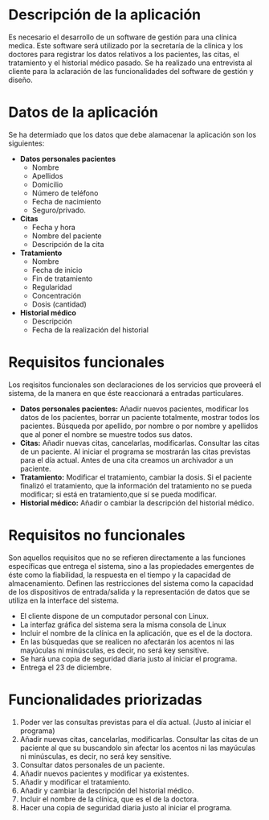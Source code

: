 # Descripción de la aplicación
Es necesario el desarrollo de un software de gestión para una clínica medica. Este software será utilizado por la secretaría de la clínica y los doctores para registrar los datos relativos a los pacientes, las citas, el tratamiento y el historial médico pasado.
Se ha realizado una entrevista al cliente para la aclaración de las funcionalidades del software de gestión y diseño. 

# Datos de la aplicación
Se ha determiado que los datos que debe alamacenar la aplicación son los siguientes:
* **Datos personales pacientes**
    * Nombre
    * Apellidos
    * Domicilio
    * Número de teléfono
    * Fecha de nacimiento
    * Seguro/privado.
* **Citas**
    * Fecha y hora
    * Nombre del paciente
    * Descripción de la cita
* **Tratamiento**
    * Nombre
    * Fecha de inicio
    * Fin de tratamiento
    * Regularidad
    * Concentración
    * Dosis (cantidad)
* **Historial médico**
    * Descripción
    * Fecha de la realización del historial


# Requisitos funcionales
Los reqisitos funcionales son declaraciones de los servicios que proveerá el sistema, de la manera en que éste reaccionará a entradas particulares.
* **Datos personales pacientes:** Añadir nuevos pacientes, modificar los datos de los pacientes, borrar un paciente totalmente, mostrar todos los pacientes. Búsqueda por apellido, por nombre o por nombre y apellidos que al poner el nombre se muestre todos sus datos.
* **Citas:** Añadir nuevas citas, cancelarlas, modificarlas. Consultar las citas de un paciente. Al iniciar el programa se mostrarán las citas previstas para el día actual. Antes de una cita creamos un archivador a un paciente.
* **Tratamiento:** Modificar el tratamiento, cambiar la dosis. Si el paciente finalizó el tratamiento, que la información del tratamiento no se pueda modificar; si está en tratamiento,que sí se pueda modificar.
* **Historial médico:** Añadir o cambiar la descripción del historial médico.


# Requisitos no funcionales
Son aquellos requisitos que no se refieren directamente a las funciones específicas que entrega el sistema, sino a las propiedades emergentes de éste como la fiabilidad, la respuesta en el tiempo y la capacidad de almacenamiento. Definen las restricciones del sistema como la capacidad de los dispositivos de entrada/salida y la representación de datos que se utiliza en la interface del sistema.
* El cliente dispone de un computador personal con Linux.
* La interfaz gráfica del sistema sera la misma consola de Linux
* Incluir el nombre de la clínica en la aplicación, que es el de la doctora.
 * En las búsquedas que se realicen no afectarán los acentos ni las mayúculas ni minúsculas, es decir, no será key sensitive.
* Se hará una copia de seguridad diaria justo al iniciar el programa.
* Entrega el 23 de diciembre.


# Funcionalidades priorizadas
1. Poder ver las consultas previstas para el día actual. (Justo al iniciar el programa)
2. Añadir nuevas citas, cancelarlas, modificarlas. Consultar las citas de un paciente al que su buscandolo sin afectar los acentos ni las mayúculas ni minúsculas, es decir, no será key sensitive.
3. Consultar datos personales de un paciente.
4. Añadir nuevos pacientes y modificar ya existentes.
5. Añadir y modificar el tratamiento.
6. Añadir y cambiar la descripción del historial médico.
7. Incluir el nombre de la clínica, que es el de la doctora.
8. Hacer una copia de seguridad diaria justo al iniciar el programa.



